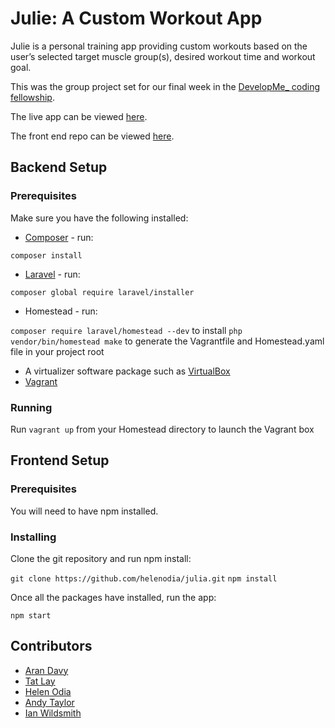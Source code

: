 # Julie: A Custom Workout App

Julie is a personal training app providing custom workouts based on the user’s selected target muscle group(s), desired workout time and workout goal.

This was the group project set for our final week in the [DevelopMe_ coding fellowship](https://developme.training/fellowship/).

The live app can be viewed [here](http://workout-julie.s3-website.eu-west-2.amazonaws.com/).

The front end repo can be viewed [here](https://github.com/tatlay/julie).

## Backend Setup
### Prerequisites

Make sure you have the following installed:

* [Composer](https://getcomposer.org/) - run:

```composer install```

* [Laravel](https://laravel.com/docs/5.8/installation) - run:

```composer global require laravel/installer```

* Homestead - run:

```composer require laravel/homestead --dev``` to install
```php vendor/bin/homestead make``` to generate the Vagrantfile and Homestead.yaml file in your project root

* A virtualizer software package such as [VirtualBox](https://www.virtualbox.org/wiki/Downloads)
* [Vagrant](https://www.vagrantup.com/downloads.html)

### Running

Run `vagrant up` from your Homestead directory to launch the Vagrant box


## Frontend Setup
### Prerequisites

You will need to have npm installed.

### Installing
Clone the git repository and run npm install:

````git clone https://github.com/helenodia/julia.git````
````npm install````

Once all the packages have installed, run the app:

````npm start````


## Contributors
* [Aran Davy](https://github.com/h2obuffalo) 
* [Tat Lay](https://github.com/tatlay)
* [Helen Odia](https://github.com/helenodia)
* [Andy Taylor](https://github.com/awjTay)
* [Ian Wildsmith](https://github.com/z1090)




